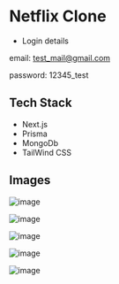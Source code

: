 # Netflix Clone

* Login details
  
email: test_mail@gmail.com

password: 12345_test

 ## Tech Stack
  
* Next.js
* Prisma
* MongoDb
* TailWind CSS

## Images

![image](https://github.com/yellowberard/netflix_clone/assets/82977727/71f8a94d-ca1d-4d75-bdef-7ae19558fc3d)

![image](https://github.com/yellowberard/netflix_clone/assets/82977727/4eb466e5-933a-45d8-a360-cd80ef2dc0f2)

![image](https://github.com/yellowberard/netflix_clone/assets/82977727/514b1276-8dac-472b-b9cb-8a7d4ec1ac55)

![image](https://github.com/yellowberard/netflix_clone/assets/82977727/d947d495-0fd8-48cb-bbab-093c31821446)

![image](https://github.com/yellowberard/netflix_clone/assets/82977727/91cfa957-9715-4046-be01-b9b9888f485c)
